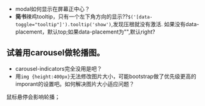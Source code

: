 + modal如何显示在屏幕正中心？
+ **简书**辣鸡tooltip，只有一个左下角方向的显示??`$('[data-toggle="tooltip"]').tooltip('show')`,发现压根就没有激活.
如果没有data-placement，默认top;如果data-placement为"",默认right?



## 试着用carousel做轮播图。

+ carousel-indicators完全没用是吧？
+ 用`img {height:400px}`无法修改图片大小，可能bootstrap做了优先级更高的imporant的设置吧。如何解决图片大小适应问题？

鼠标悬停会影响轮播；









